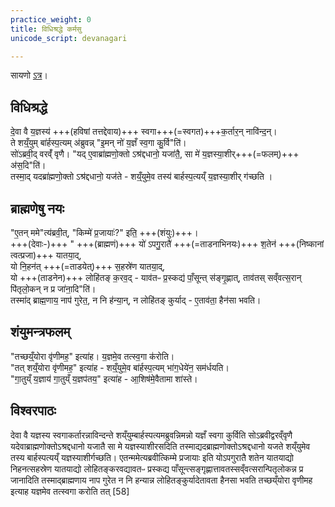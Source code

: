 ```yaml
---
practice_weight: 0
title: विधिश्रद्धे कर्मसु
unicode_script: devanagari

---
```

सायणो [ऽत्र](https://archive.org/stream/Anandashram_Samskrita_Granthavali_Anandashram_Sanskrit_Series/ASS_042_Krishna_Yajurvediya_Taittiriya_Samhita_Part_5_-_Kasinath_Sastri_Agase_1946#page/n92/mode/1up)।

## विधिश्रद्धे
दे॒वा वै य॒ज्ञस्य॑ +++(हविषां तत्तद्देवाय)+++ स्वगा+++(=स्वगत)+++क॒र्तार॒न् नावि॑न्द॒न्।  
ते शय्ँ॒युम् बा॑र्हस्प॒त्यम् अ॑ब्रुवन्न् "इ॒मन् नो॑ य॒ज्ञँ स्व॒गा कु॒र्वि"ति॑।  
सो॑ऽब्रवी॒द् वरव्ँ॑ वृणै। "यद् ए॒वाब्रा॑ह्मणो॒क्तो ऽश्र॑द्दधानो॒ यजा॑तै॒, सा मे॑ य॒ज्ञस्या॒शीर्+++(=फलम्)+++ अ॑स॒दि"ति॑।  
तस्मा॒द् यदब्रा॑ह्मणो॒क्तो ऽश्र॑द्दधानो॒ यज॑ते - शय्ँ॒युमे॒व तस्य॑ बार्हस्प॒त्यय्ँ य॒ज्ञस्या॒शीर् ग॑च्छति ।  

## ब्राह्मणेषु नयः
"ए॒तन् ममे"त्य॑ब्रवी॒त्, "किम्मे॑ प्र॒जायाः॑?" इति॒ +++(शंयुः)+++।  
+++(देवाः-)+++ " +++(ब्राह्मणं)+++ यो॑ ऽपगु॒रातै॑ +++(=ताडनाभिनयः)+++ श॒तेन॑ +++(निष्कानां त्वत्प्रजा)+++ यातया॒द्,  
यो नि॒हन॑त् +++(=ताडयेत्)+++ स॒हस्रे॑ण यातया॒द्,  
यो +++(ताडनेन)+++ लोहि॑तङ् क॒रव॒द् - याव॑तᳶ प्र॒स्कद्य॑ पाँ॒सून्त् स॑ङ्गृ॒ह्णात्, ताव॑तस् सव्ँवत्स॒रान् पि॑तृलो॒कन् न प्र जा॑ना॒दि"ति॑।  
तस्मा॑द् ब्राह्म॒णाय॒ नाप॑ गुरेत॒, न नि ह॑न्या॒न्, न लोहि॑तङ् कुर्याद् - ए॒ताव॑ता॒ हैन॑सा भवति।

## शंयुमन्त्रफलम्
"तच्छय्ँ॒योरा वृ॑णीमह॒" इत्या॑ह। य॒ज्ञमे॒व तत्स्व॒गा क॑रोति।  
"तत् शय्ँ॒योरा वृ॑णीमह॒" इत्या॑ह - शय्ँ॒युमे॒व बा॑र्हस्प॒त्यम् भा॑ग॒धेये॑न॒ सम॑र्धयति।  
"गा॒तुय्ँ य॒ज्ञाय॑ गा॒तुय्ँ य॒ज्ञप॑तय॒" इत्या॑ह - आ॒शिष॑मे॒वैतामा शा॑स्ते।  


## विश्वरपाठः
देवा वै यज्ञस्य स्वगाकर्तारन्नाविन्दन्ते शय्ँयुम्बार्हस्पत्यमब्रुवन्निमन्नो यज्ञँ स्वगा कुर्विति सोऽब्रवीद्वरव्ँवृणै यदेवाब्राह्मणोक्तोऽश्रद्दधानो यजातै सा मे यज्ञस्याशीरसदिति तस्माद्यदब्राह्मणोक्तोऽश्रद्दधानो यजते शय्ँयुमेव तस्य बार्हस्पत्यय्ँ यज्ञस्याशीर्गच्छति। एतन्ममेत्यब्रवीत्किम्मे प्रजायाः इति योऽपगुरातै शतेन यातयाद्यो निहनत्सहस्रेण यातयाद्यो लोहितङ्करवद्यावतᳶ प्रस्कद्य पाँसून्त्सङ्गृह्णात्तावतस्सव्ँवत्सरान्पितृलोकन्न प्र जानादिति तस्माद्ब्राह्मणाय नाप गुरेत न नि हन्यान्न लोहितङ्कुर्यादेतावता हैनसा भवति तच्छय्ँयोरा वृणीमह इत्याह यज्ञमेव तत्स्वगा करोति तत् [58]